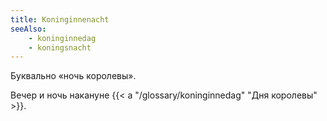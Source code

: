 ```yaml
---
title: Koninginnenacht
seeAlso:
    - koninginnedag
    - koningsnacht
---
```


Буквально «ночь королевы».

Вечер и ночь накануне {{< a "/glossary/koninginnedag" "Дня королевы" >}}.

<!--more-->